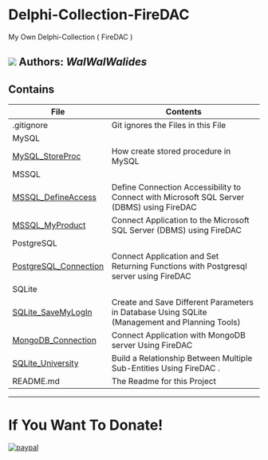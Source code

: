 # Delphi-Collection-FireDAC
My Own Delphi-Collection ( FireDAC )

![](Delphi-Collection-FireDAC.png)
**Authors:**  *WalWalWalides*
------

## Contains

| File | Contents | 
| --- | --- |
| .gitignore | Git ignores the Files in this File |
|MySQL|
|[MySQL_StoreProc](https://github.com/walwalwalides/Delphi-Collection-FireDAC/tree/master/MySQL_StoreProc)|How create stored procedure in MySQL|
|MSSQL|
|[MSSQL_DefineAccess](https://github.com/walwalwalides/Delphi-Collection-FireDAC/tree/master/MMSQL_DefineAccess)|Define Connection Accessibility to Connect with Microsoft SQL Server (DBMS) using FireDAC |
|[MSSQL_MyProduct](https://github.com/walwalwalides/Delphi-Collection-FireDAC/tree/master/MSSQL_MyProduct)|Connect Application to the Microsoft SQL Server (DBMS) using FireDAC |
|PostgreSQL|
|[PostgreSQL_Connection](https://github.com/walwalwalides/Delphi-Collection-FireDAC/tree/master/PostgreSQL_Connection)|Connect Application and Set Returning Functions with Postgresql server using FireDAC |
|SQLite|
|[SQLite_SaveMyLogIn](https://github.com/walwalwalides/Delphi-Collection-FireDAC/tree/master/SQLite_LogIn)|Create and Save Different Parameters in Database Using SQLite (Management and Planning Tools) |
|[MongoDB_Connection](https://github.com/walwalwalides/Delphi-Collection-FireDAC/tree/master/MongoDB_Connection)|Connect Application with MongoDB server Using FireDAC |
|[SQLite_University](https://github.com/walwalwalides/Delphi-Collection-FireDAC/tree/master/SQLite_University)|Build a Relationship Between Multiple Sub-Entities Using FireDAC .|
| README.md | The Readme for this Project|

------

# If You Want To Donate!

[![paypal](https://www.paypalobjects.com/en_US/i/btn/btn_donateCC_LG.gif)](https://www.paypal.com/cgi-bin/webscr?cmd=_s-xclick&hosted_button_id=Y79F36A9BGLHS&source=url)

